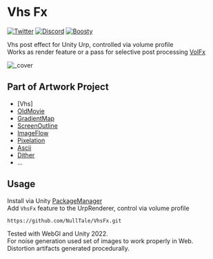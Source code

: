 # Vhs Fx

[![Twitter](https://img.shields.io/badge/Follow-Twitter?logo=twitter&color=white)](https://twitter.com/NullTale)
[![Discord](https://img.shields.io/badge/Discord-Discord?logo=discord&color=white)](https://discord.gg/CkdQvtA5un)
[![Boosty](https://img.shields.io/badge/Support-Boosty?logo=boosty&color=white)](https://boosty.to/nulltale)

Vhs post effect for Unity Urp, controlled via volume profile<br>
Works as render feature or a pass for selective post processing [VolFx](https://github.com/NullTale/VolFx)

![_cover](https://github.com/NullTale/VhsFx/assets/1497430/136361c4-acfc-4142-938a-69c9bdf2b2be) <br>

## Part of Artwork Project
* [Vhs]
* [OldMovie](https://github.com/NullTale/OldMovieFx)
* [GradientMap](https://github.com/NullTale/GradientMapFilter)
* [ScreenOutline](https://github.com/NullTale/OutlineFilter)
* [ImageFlow](https://github.com/NullTale/FlowFx)
* [Pixelation](https://github.com/NullTale/PixelationFx)
* [Ascii](https://github.com/NullTale/AsciiFx)
* [Dither](https://github.com/NullTale/DitherFx)
* ...
  
## Usage
Install via Unity [PackageManager](https://docs.unity3d.com/Manual/upm-ui-giturl.html) <br>
Add `VhsFx` feature to the UrpRenderer, control via volume profile
```
https://github.com/NullTale/VhsFx.git
```

Tested with WebGl and Unity 2022. <br>
For noise generation used set of images to work properly in Web. <br>
Distortion artifacts generated procedurally.
